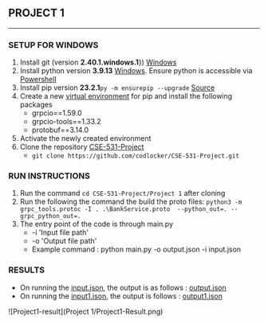 ## PROJECT 1
---------------------------
### SETUP FOR WINDOWS

1. Install git (version **2.40.1.windows.1**}) [Windows](https://git-scm.com/download/win)
2. Install python version **3.9.13** [Windows](https://www.python.org/downloads/). Ensure python is accessible via [Powershell](https://learn.microsoft.com/en-us/windows/python/beginners)
3. Install pip version **23.2.1**``` py -m ensurepip --upgrade ``` [Source](https://pip.pypa.io/en/stable/installation/)
4. Create a new [virtual environment](https://packaging.python.org/en/latest/guides/installing-using-pip-and-virtual-environments/) for pip and install the following packages
   - grpcio==1.59.0
   - grpcio-tools==1.33.2
   - protobuf==3.14.0
5. Activate the newly created environment
6. Clone the repository [CSE-531-Project](https://github.com/codlocker/CSE-531-Project)
   - ```git clone https://github.com/codlocker/CSE-531-Project.git``` 

### RUN INSTRUCTIONS
1. Run the command ```cd CSE-531-Project/Project 1``` after cloning
2. Run the following the command the build the proto files: ```python3 -m grpc_tools.protoc -I . .\BankService.proto  --python_out=. --grpc_python_out=.```
3. The entry point of the code is through main.py
   - -i 'Input file path'
   - -o 'Output file path'
   - Example command : python main.py -o output.json -i input.json
  
### RESULTS

- On running the [input.json](https://github.com/codlocker/CSE-531-Project/blob/develop/Project%201/input.json), the output is as follows : [output.json](https://github.com/codlocker/CSE-531-Project/blob/develop/Project%201/output.json)
- On running the [input1.json](https://github.com/codlocker/CSE-531-Project/blob/develop/Project%201/input1.json), the output is follows : [output1.json](https://github.com/codlocker/CSE-531-Project/blob/develop/Project%201/output1.json)

![Project1-result](Project 1/Project1-Result.png)
